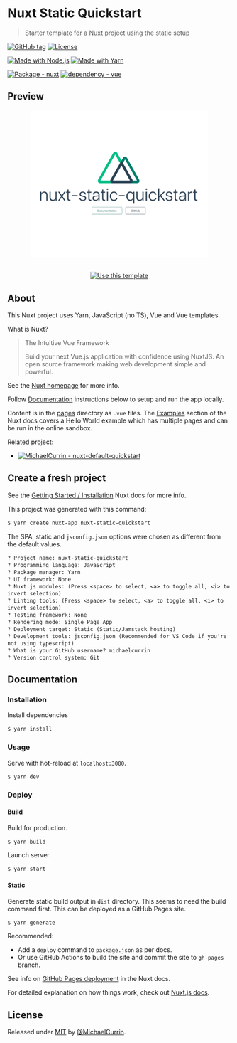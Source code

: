 # Nuxt Static Quickstart
> Starter template for a Nuxt project using the static setup

[![GitHub tag](https://img.shields.io/github/tag/MichaelCurrin/nuxt-static-quickstart?include_prereleases=&sort=semver)](https://github.com/MichaelCurrin/nuxt-static-quickstart/releases/)
[![License](https://img.shields.io/badge/License-MIT-blue)](#license)

[![Made with Node.js](https://img.shields.io/badge/Node.js->%3D12-blue?logo=node.js&logoColor=white)](https://nodejs.org)
[![Made with Yarn](https://img.shields.io/badge/Yarn->%3D1-blue?logo=yarn&logoColor=white)](https://yarnpkg.com/)

[![Package - nuxt](https://img.shields.io/github/package-json/dependency-version/MichaelCurrin/nuxt-static-quickstart/nuxt)](https://www.npmjs.com/package/nuxt)
[![dependency - vue](https://img.shields.io/badge/dependency-vue-blue?logo=vue.js&logoColor=white)](https://www.npmjs.com/package/vue)


## Preview

<div align="center">
    <img src="/sample.png" alt="Sample screenshot" title="Sample screenshot" width="400" />
</div>

<br>

<div align="center">

[![Use this template](https://img.shields.io/badge/Generate-Use_this_template-2ea44f?style=for-the-badge)](https://github.com/MichaelCurrin/nuxt-static-quickstart/generate)

</div>


## About

This Nuxt project uses Yarn, JavaScript (no TS), Vue and Vue templates.

What is Nuxt?

> The Intuitive Vue Framework
> 
> Build your next Vue.js application with confidence using NuxtJS. An open source framework making web development simple and powerful.

See the [Nuxt homepage](https://nuxtjs.org/) for more info.

Follow [Documentation](#documentation) instructions below to setup and run the app locally.

Content is in the [pages](/pages/) directory as `.vue` files. The [Examples](https://nuxtjs.org/examples) section of the Nuxt docs covers a Hello World example which has multiple pages and can be run in the online sandbox.

Related project:

- [![MichaelCurrin - nuxt-default-quickstart](https://img.shields.io/static/v1?label=MichaelCurrin&message=nuxt-default-quickstart&color=blue&logo=github)](https://github.com/MichaelCurrin/nuxt-default-quickstart)


## Create a fresh project

See the [Getting Started / Installation](https://nuxtjs.org/docs/2.x/get-started/installation) Nuxt docs for more info.

This project was generated with this command:

```sh
$ yarn create nuxt-app nuxt-static-quickstart
```

The SPA, static and `jsconfig.json` options were chosen as different from the default values.

```
? Project name: nuxt-static-quickstart
? Programming language: JavaScript
? Package manager: Yarn
? UI framework: None
? Nuxt.js modules: (Press <space> to select, <a> to toggle all, <i> to invert selection)
? Linting tools: (Press <space> to select, <a> to toggle all, <i> to invert selection)
? Testing framework: None
? Rendering mode: Single Page App
? Deployment target: Static (Static/Jamstack hosting)
? Development tools: jsconfig.json (Recommended for VS Code if you're not using typescript)
? What is your GitHub username? michaelcurrin
? Version control system: Git
```


## Documentation

### Installation

Install dependencies

```sh
$ yarn install
```

### Usage

Serve with hot-reload at `localhost:3000`.

```sh
$ yarn dev
```

### Deploy

#### Build

Build for production.

```sh
$ yarn build
```

Launch server.

```sh
$ yarn start
```

#### Static

Generate static build output in `dist` directory. This seems to need the build command first. This can be deployed as a GitHub Pages site.

```sh
$ yarn generate
```

Recommended:

- Add a `deploy` command to `package.json` as per docs.
- Or use GitHub Actions to build the site and commit the site to `gh-pages` branch.

See info on [GitHub Pages deployment](https://nuxtjs.org/docs/2.x/deployment/github-pages/) in the Nuxt docs.

For detailed explanation on how things work, check out [Nuxt.js docs](https://nuxtjs.org).


## License

Released under [MIT](/LICENSE) by [@MichaelCurrin](https://github.com/MichaelCurrin).
